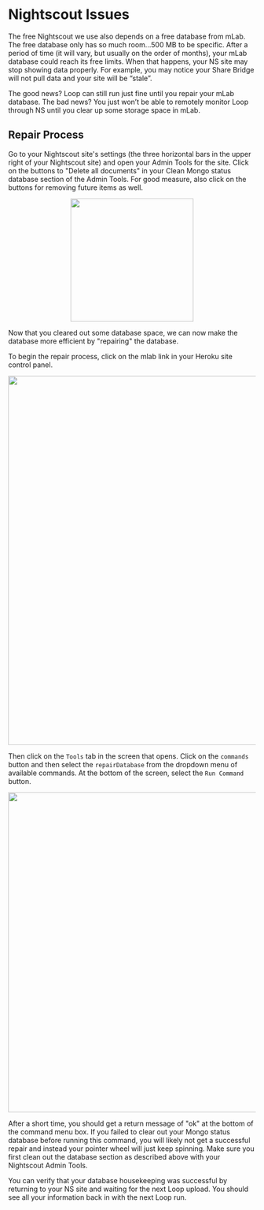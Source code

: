 # Nightscout Issues

The free Nightscout we use also depends on a free database from mLab.  The free database only has so much room...500 MB to be specific.  After a period of time (it will vary, but usually on the order of months), your mLab database could reach its free limits.  When that happens, your NS site may stop showing data properly.  For example, you may notice your Share Bridge will not pull data and your site will be “stale”.

The good news?  Loop can still run just fine until you repair your mLab database.  The bad news?  You just won’t be able to remotely monitor Loop through NS until you clear up some storage space in mLab.

## Repair Process
Go to your Nightscout site's settings (the three horizontal bars in the upper right of your Nightscout site) and open your Admin Tools for the site.  Click on the buttons to "Delete all documents" in your Clean Mongo status database section of the Admin Tools.  For good measure, also click on the buttons for removing future items as well.  

<p align="center">
<img src="../img/ns_clean.jpeg" width="250">
</p> 

Now that you cleared out some database space, we can now make the database more efficient by "repairing" the database.

To begin the repair process, click on the mlab link in your Heroku site control panel.

<p align="center">
<img src="../img/mlab_link.jpg" width="750">
</p> 

Then click on the `Tools` tab in the screen that opens.  Click on the `commands` button and then select the `repairDatabase` from the dropdown menu of available commands.  At the bottom of the screen, select the `Run Command` button. 

<p align="center">
<img src="../img/mlab_compact2.png" width="650">
</p> 

After a short time, you should get a return message of "ok" at the bottom of the command menu box.  If you failed to clear out your Mongo status database before running this command, you will likely not get a successful repair and instead your pointer wheel will just keep spinning.  Make sure you first clean out the database section as described above with your Nightscout Admin Tools.

You can verify that your database housekeeping was successful by returning to your NS site and waiting for the next Loop upload.  You should see all your information back in with the next Loop run.

